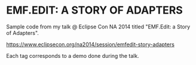 EMF.EDIT: A STORY OF ADAPTERS
=====================

Sample code from my talk @ Eclipse Con NA 2014 titled "EMF.Edit: a Story of Adapters".

https://www.eclipsecon.org/na2014/session/emfedit-story-adapters

Each tag corresponds to a demo done during the talk.
